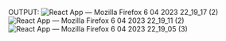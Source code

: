 OUTPUT:
 ![React App — Mozilla Firefox 6 04 2023 22_19_17 (2)](https://user-images.githubusercontent.com/81915186/230475674-5b3cbd89-af67-4198-9b22-a7cda23cef12.png)
 ![React App — Mozilla Firefox 6 04 2023 22_19_11 (2)](https://user-images.githubusercontent.com/81915186/230475912-4c41cdcc-a65e-4646-8d48-06c8f3fd1476.png)
 ![React App — Mozilla Firefox 6 04 2023 22_19_05 (3)](https://user-images.githubusercontent.com/81915186/230476080-680ee376-6b48-48f3-8874-386f2cfa0dd3.png)


